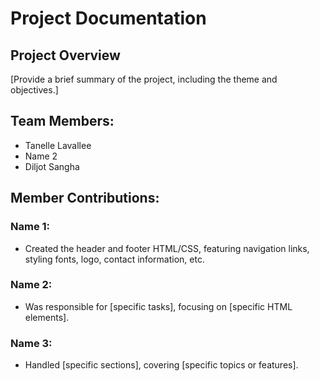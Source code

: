 # Project Documentation

## Project Overview

[Provide a brief summary of the project, including the theme and objectives.]

## Team Members:

-   Tanelle Lavallee
-   Name 2
-   Diljot Sangha

## Member Contributions:

### Name 1:

-  Created the header and footer HTML/CSS, featuring navigation links, styling fonts, logo, contact information, etc.

### Name 2:

-   Was responsible for [specific tasks], focusing on [specific HTML elements].

### Name 3:

-   Handled [specific sections], covering [specific topics or features].